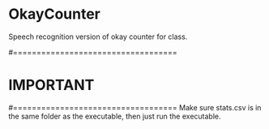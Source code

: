 # OkayCounter
Speech recognition version of okay counter for class.


#===================================
# IMPORTANT
#===================================
Make sure stats.csv is in the same folder as the executable, then just run the executable.
